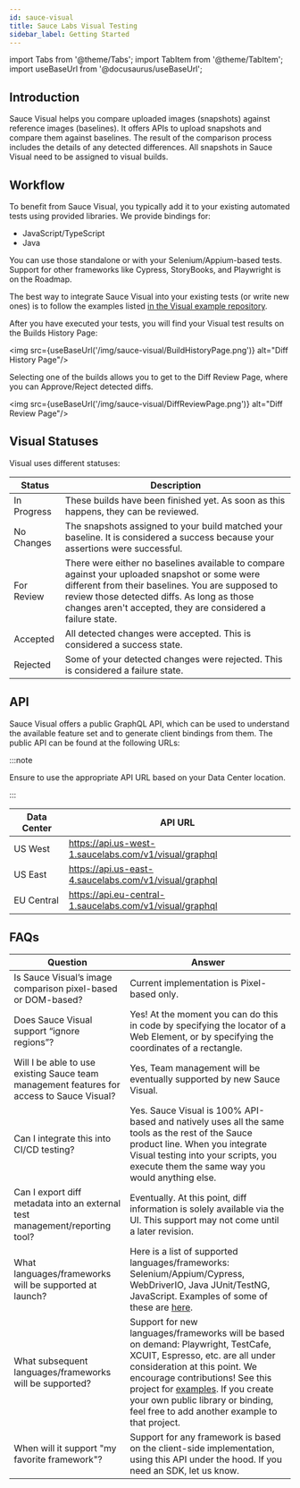 ```yaml
---
id: sauce-visual
title: Sauce Labs Visual Testing
sidebar_label: Getting Started
---
```


import Tabs from '@theme/Tabs';
import TabItem from '@theme/TabItem';
import useBaseUrl from '@docusaurus/useBaseUrl';

## Introduction

Sauce Visual helps you compare uploaded images (snapshots) against reference images (baselines). It offers APIs to upload snapshots and compare them against baselines. The result of the comparison process includes the details of any detected differences. All snapshots in Sauce Visual need to be assigned to visual builds.

## Workflow

To benefit from Sauce Visual, you typically add it to your existing automated tests using provided libraries. We provide bindings for:

- JavaScript/TypeScript
- Java

You can use those standalone or with your Selenium/Appium-based tests. Support for other frameworks like Cypress, StoryBooks, and Playwright is on the Roadmap.

The best way to integrate Sauce Visual into your existing tests (or write new ones) is to follow the examples listed [in the Visual example repository](https://github.com/saucelabs/visual-examples).

After you have executed your tests, you will find your Visual test results on the Builds History Page:

<img src={useBaseUrl('/img/sauce-visual/BuildHistoryPage.png')} alt="Diff History Page"/>

Selecting one of the builds allows you to get to the Diff Review Page, where you can Approve/Reject detected diffs.

<img src={useBaseUrl('/img/sauce-visual/DiffReviewPage.png')} alt="Diff Review Page"/>

## Visual Statuses

Visual uses different statuses:

| Status      | Description                                                                                                                                                                                                                                                     |
| ----------- | --------------------------------------------------------------------------------------------------------------------------------------------------------------------------------------------------------------------------------------------------------------- |
| In Progress | These builds have been finished yet. As soon as this happens, they can be reviewed.                                                                                                                                                                             |
| No Changes  | The snapshots assigned to your build matched your baseline. It is considered a success because your assertions were successful.                                                                                                                                 |
| For Review  | There were either no baselines available to compare against your uploaded snapshot or some were different from their baselines. You are supposed to review those detected diffs. As long as those changes aren't accepted, they are considered a failure state. |
| Accepted    | All detected changes were accepted. This is considered a success state.                                                                                                                                                                                         |
| Rejected    | Some of your detected changes were rejected. This is considered a failure state.                                                                                                                                                                                |

## API

Sauce Visual offers a public GraphQL API, which can be used to understand the available feature set and to generate client bindings from them. The public API can be found at the following URLs:

:::note

Ensure to use the appropriate API URL based on your Data Center location.

:::

| Data Center | API URL                                                  |
| ----------- | -------------------------------------------------------- |
| US West     | https://api.us-west-1.saucelabs.com/v1/visual/graphql    |
| US East     | https://api.us-east-4.saucelabs.com/v1/visual/graphql    |
| EU Central  | https://api.eu-central-1.saucelabs.com/v1/visual/graphql |

## FAQs

| Question                                                               | Answer                                                     |
| ---------------------------------------------------------------------- | ---------------------------------------------------------- |
| Is Sauce Visual’s image comparison pixel-based or DOM-based?           | Current implementation is Pixel-based only.                |
| Does Sauce Visual support “ignore regions”?                            | Yes! At the moment you can do this in code by specifying the locator of a Web Element, or by specifying the coordinates of a rectangle.                |
| Will I be able to use existing Sauce team management features for access to Sauce Visual? | Yes, Team management will be eventually supported by new Sauce Visual.|
| Can I integrate this into CI/CD testing? | Yes. Sauce Visual is 100% API-based and natively uses all the same tools as the rest of the Sauce product line. When you integrate Visual testing into your scripts, you execute them the same way you would anything else.|
| Can I export diff metadata into an external test management/reporting tool? | Eventually. At this point, diff information is solely available via the UI. This support may not come until a later revision.|
| What languages/frameworks will be supported at launch? | Here is a list of supported languages/frameworks: Selenium/Appium/Cypress, WebDriverIO, Java JUnit/TestNG, JavaScript. Examples of some of these are [here](https://github.com/saucelabs/visual-examples).|
| What subsequent languages/frameworks will be supported? | Support for new languages/frameworks will be based on demand: Playwright, TestCafe, XCUIT, Espresso, etc. are all under consideration at this point. We encourage contributions! See this project for [examples](https://github.com/saucelabs/visual-examples). If you create your own public library or binding, feel free to add another example to that project.|
| When will it support "my favorite framework"? | Support for any framework is based on the client-side implementation, using this API under the hood. If you need an SDK, let us know.|
